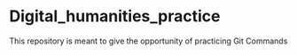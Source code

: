 # Digital_humanities_practice
This repository is meant to give the opportunity of practicing Git Commands

